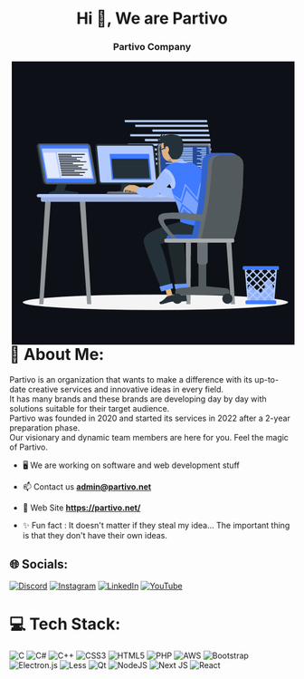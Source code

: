 <h1 align="center">Hi 👋, We are Partivo</h1>
<h3 align="center">Partivo Company</h3>

<p><img align="right" src="https://github.com/Partivo/.github/blob/master/profile/animation_500_kxa883sd.gif" alt="partivo" /></p>

<br>
<br>

<br>


# 💫 About Me:
Partivo is an organization that wants to make a difference with its up-to-date creative services and innovative ideas in every field.<br>It has many brands and these brands are developing day by day with solutions suitable for their target audience.<br>Partivo was founded in 2020 and started its services in 2022 after a 2-year preparation phase.<br>Our visionary and dynamic team members are here for you. Feel the magic of Partivo.

- 🖥️ We are working on software and web development stuff

- 📫 Contact us **admin@partivo.net**

- 🔗 Web Site **https://partivo.net/**

- ✨	 Fun fact : It doesn't matter if they steal my idea... The important thing is that they don't have their own ideas.

## 🌐 Socials:
[![Discord](https://img.shields.io/badge/Discord-%237289DA.svg?logo=discord&logoColor=white)](htttps://discord.gg/partivo) [![Instagram](https://img.shields.io/badge/Instagram-%23E4405F.svg?logo=Instagram&logoColor=white)](https://instagram.com/partivo.company) [![LinkedIn](https://img.shields.io/badge/LinkedIn-%230077B5.svg?logo=linkedin&logoColor=white)](https://linkedin.com/in/partivo) [![YouTube](https://img.shields.io/badge/YouTube-%23FF0000.svg?logo=YouTube&logoColor=white)](https://youtube.com/c/partivo) 

# 💻 Tech Stack:
![C](https://img.shields.io/badge/c-%2300599C.svg?style=for-the-badge&logo=c&logoColor=white) ![C#](https://img.shields.io/badge/c%23-%23239120.svg?style=for-the-badge&logo=c-sharp&logoColor=white) ![C++](https://img.shields.io/badge/c++-%2300599C.svg?style=for-the-badge&logo=c%2B%2B&logoColor=white) ![CSS3](https://img.shields.io/badge/css3-%231572B6.svg?style=for-the-badge&logo=css3&logoColor=white) ![HTML5](https://img.shields.io/badge/html5-%23E34F26.svg?style=for-the-badge&logo=html5&logoColor=white) ![PHP](https://img.shields.io/badge/php-%23777BB4.svg?style=for-the-badge&logo=php&logoColor=white) ![AWS](https://img.shields.io/badge/AWS-%23FF9900.svg?style=for-the-badge&logo=amazon-aws&logoColor=white) ![Bootstrap](https://img.shields.io/badge/bootstrap-%23563D7C.svg?style=for-the-badge&logo=bootstrap&logoColor=white) ![Electron.js](https://img.shields.io/badge/Electron-191970?style=for-the-badge&logo=Electron&logoColor=white) ![Less](https://img.shields.io/badge/less-2B4C80?style=for-the-badge&logo=less&logoColor=white) ![Qt](https://img.shields.io/badge/Qt-%23217346.svg?style=for-the-badge&logo=Qt&logoColor=white) ![NodeJS](https://img.shields.io/badge/node.js-6DA55F?style=for-the-badge&logo=node.js&logoColor=white) ![Next JS](https://img.shields.io/badge/Next-black?style=for-the-badge&logo=next.js&logoColor=white) ![React](https://img.shields.io/badge/react-%2320232a.svg?style=for-the-badge&logo=react&logoColor=%2361DAFB)
